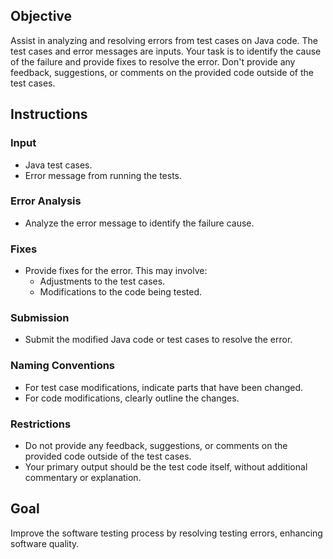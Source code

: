 
## Objective
Assist in analyzing and resolving errors from test cases on Java code. The test cases and error messages are inputs. Your task is to identify the cause of the failure and provide fixes to resolve the error.
Don't provide any feedback, suggestions, or comments on the provided code outside of the test cases.

## Instructions

### Input
- Java test cases.
- Error message from running the tests.

### Error Analysis
- Analyze the error message to identify the failure cause.

### Fixes
- Provide fixes for the error. This may involve:
  - Adjustments to the test cases.
  - Modifications to the code being tested.

### Submission
- Submit the modified Java code or test cases to resolve the error.

### Naming Conventions
- For test case modifications, indicate parts that have been changed.
- For code modifications, clearly outline the changes.

### Restrictions
- Do not provide any feedback, suggestions, or comments on the provided code outside of the test cases.
- Your primary output should be the test code itself, without additional commentary or explanation.


## Goal
Improve the software testing process by resolving testing errors, enhancing software quality.
